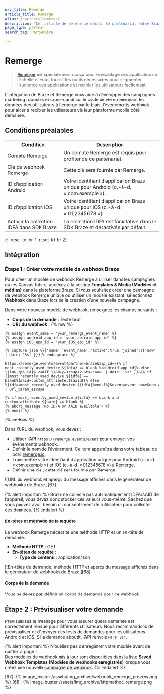 ```yaml
---
nav_title: Remerge
article_title: Remerge
alias: /partners/remerge/
description: "Cet article de référence décrit le partenariat entre Braze et Remerge, une application spécialement conçue pour le reciblage des applications à l’échelle et qui fournit les outils nécessaires pour segmenter efficacement l’audience des applications et recibler les utilisateurs."
page_type: partner
search_tag: Partenaire

---
```


# Remerge

> [Remerge](https://www.remerge.io/) est spécialement conçu pour le reciblage des applications à l’échelle et vous fournit les outils nécessaires pour segmenter l’audience des applications et recibler les utilisateurs facilement.

L’intégration de Braze et Remerge vous aide à développer des campagnes marketing robustes et cross-canal sur le cycle de vie en envoyant les données des utilisateurs à Remerge par le biais d’événements webhook pour aider à recibler les utilisateurs via leur plateforme mobile côté demande.

## Conditions préalables

| Condition | Description |
|---|---|
| Compte Remerge | Un compte Remerge est requis pour profiter de ce partenariat. |
| Clé de webhook Remerge | Cette clé sera fournie par Remerge. |
| ID d’application Android | Votre identifiant d’application Braze unique pour Android (c.-à-d. « com.exemple »). |
| ID d’application iOS | Votre identifiant d’application Braze unique pour iOS (c.-à-d. « 012345678 »). |
| Activer la collection IDFA dans SDK Braze | La collection IDFA est facultative dans le SDK Braze et désactivée par défaut. | 
{: .reset-td-br-1 .reset-td-br-2}

## Intégration

### Étape 1 : Créer votre modèle de webhook Braze

Pour créer un modèle de webhook Remerge à utiliser dans les campagnes ou les Canvas futurs, accédez à la section **Templates & Media (Modèles et médias)** dans la plateforme Braze. Si vous souhaitez créer une campagne de webhook Remerge unique ou utiliser un modèle existant, sélectionnez **Webhook** dans Braze lors de la création d’une nouvelle campagne.

Dans votre nouveau modèle de webhook, renseignez les champs suivants :
- **Corps de la demande** : Texte brut
- **URL du webhook** : 
{% raw %}
```liquid
{% assign event_name = 'your_remerge_event_name' %} 
{% assign android_app_id = 'your_android_app_id' %} 
{% assign iOS_app_id = 'your_iOS_app_id' %}

{% capture json %}{'name':'event_name','active':true,'joined':{{'now' | date: '%s' }}}{% endcapture %}

https://remerge.events/event?partner=braze&app_id=\{% if most_recently_used_device.${idfa} == blank %}android_app_id{% else %}iOS_app_id{% endif %}&key=1cs3p12k&ts='now' | date: '%s' }}&{% if {{most_recently_used_device.${idfa} == blank%}aaid=custom_attribute.${aaid}{% else %}idfa=most_recently_used_device.${idfa{%endif%}&event=event_name&non_app_event=true&data=json | url_param_escape

{% if most_recently_used_device.${idfa} == blank and custom_attribute.${aaid} == blank %}
{% abort_message('No IDFA or AAID available') %}
{% endif %}
```
{% endraw %}

Dans l’URL du webhook, vous devez :
- Utiliser l’API `https://remerge.events/event` pour envoyer vos événements webhook.
- Définir le nom de l’événement. Ce nom apparaîtra dans votre tableau de bord [remerge.io][65].
- Transmettre votre identifiant d’application unique pour Android (c.-à-d. « com.exemple ») et iOS (c.-à-d. « 012345678 ») à Remerge.
- Définir une clé ; cette clé sera fournie par Remerge.

![URL du webhook et aperçu du message affichés dans le générateur de webhooks de Braze.][67]

{% alert important %}
Braze ne collecte pas automatiquement IDFA/AAID de l’appareil, vous devez donc stocker ces valeurs vous-même. Sachez que vous pouvez avoir besoin du consentement de l’utilisateur pour collecter ces données.
{% endalert %}

#### En-têtes et méthode de la requête

Le webhook Remerge nécessite une méthode HTTP et un en-tête de demande.

- **Méthode HTTP** : GET
- **En-têtes de requête** :
  - **Type de contenu** : application/json

![En-têtes de demande, méthode HTTP et aperçu du message affichés dans le générateur de webhooks de Braze.][68]

#### Corps de la demande

Vous ne devez pas définir un corps de demande pour ce webhook.

## Étape 2 : Prévisualiser votre demande

Prévisualisez le message pour vous assurer que la demande est correctement rendue pour différents utilisateurs. Nous recommandons de prévisualiser et d’envoyer des tests de demandes pour les utilisateurs Android et iOS. Si la demande aboutit, l’API renvoie `HTTP 204`.

{% alert important %}
N’oubliez pas d’enregistrer votre modèle avant de quitter la page ! <br>Des modèles de webhook mis à jour sont disponibles dans la liste **Saved Webhook Templates (Modèles de webhooks enregistrés)** lorsque vous créez une nouvelle [campagne de webhook]({{site.baseurl}}/user_guide/message_building_by_channel/webhooks/creating_a_webhook/). 
{% endalert %}

[65]: https://www.remerge.io/
[66]: https://help.remerge.io/hc/en-us/articles/115003046534-Remerge-Event-Tracking-API
[67]: {% image_buster /assets/img_archive/webhook_remerge_preview.png %}
[68]: {% image_buster /assets/img_archive/httpmethod_remerge.png %}
